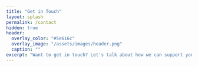 ```yaml
---
title: "Get in Touch"
layout: splash
permalink: /contact
hidden: true
header:
  overlay_color: "#5e616c"
  overlay_image: "/assets/images/header.png"
  caption: ""
excerpt: "Want to get in touch? Let's talk about how we can support your business. Here's how to reach us:"    
---
```



